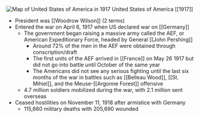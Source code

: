
![Map of United States of America in 1917](https://nzhistory.govt.nz/files/styles/fullsize/public/usa_1000.jpg?itok=vW5xKEiB)
United States of America [[1917]]

- President was [[Woodrow Wilson]] (2 terms)
- Entered the war on April 6, 1917 when US declared war on [[Germany]]
	- The government began raising a massive army called the AEF, or American Expeditionary Force, headed by General [[John Pershing]]
		- Around 72% of the men in the AEF were obtained through conscription/draft
		- The first units of the AEF arrived in [[France]] on May 26 1917 but did not go into battle until October of the same year
		- The Americans did not see any serious fighting until the last six months of the war in battles such as [[Belleau Wood]], [[St. Mihiel]], and the Meuse-[[Argonne Forest]] offensive
	- 4.7 million soldiers mobilized during the war, with 2.1 million sent overseas
- Ceased hostilities on November 11, 1918 after armistice with Germany
	- 115,660 military deaths with 205,690 wounded
